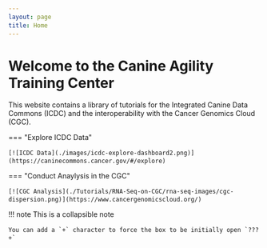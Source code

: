 ```yaml
---
layout: page
title: Home
---
```


Welcome to the Canine Agility Training Center
========================================================

This website contains a library of tutorials for the Integrated Canine Data Commons (ICDC) and the interoperability with the Cancer Genomics Cloud (CGC).


=== "Explore ICDC Data"

  
    [![ICDC Data](./images/icdc-explore-dashboard2.png)](https://caninecommons.cancer.gov/#/explore)
 

=== "Conduct Anaylysis in the CGC"

    [![CGC Analysis](./Tutorials/RNA-Seq-on-CGC/rna-seq-images/cgc-dispersion.png)](https://www.cancergenomicscloud.org/)

!!! note
    This is a collapsible note

    You can add a `+` character to force the box to be initially open `???+`

   